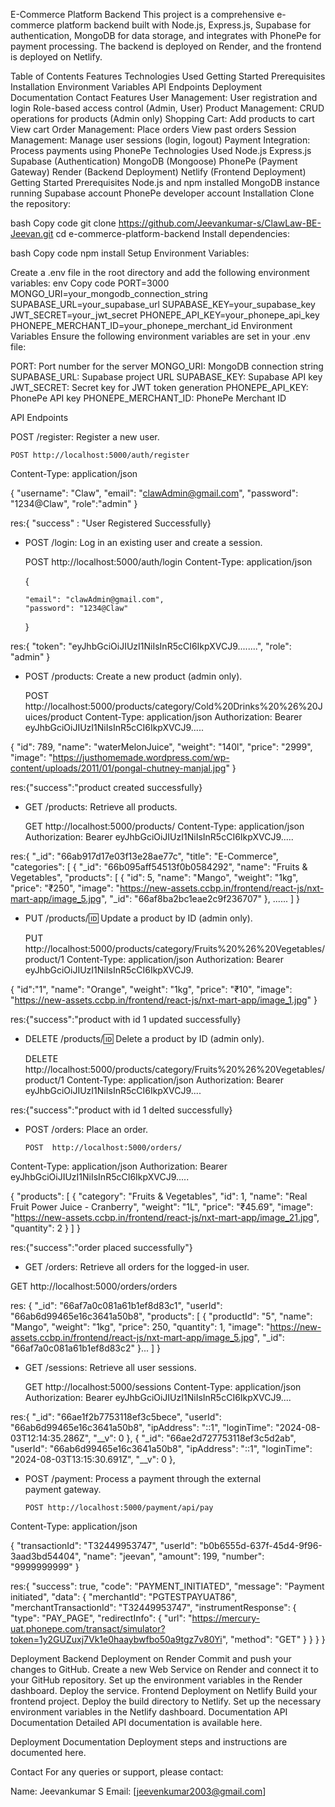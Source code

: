 E-Commerce Platform Backend
This project is a comprehensive e-commerce platform backend built with Node.js, Express.js, Supabase for authentication, MongoDB for data storage, and integrates with PhonePe for payment processing. The backend is deployed on Render, and the frontend is deployed on Netlify.

Table of Contents
Features
Technologies Used
Getting Started
Prerequisites
Installation
Environment Variables
API Endpoints
Deployment
Documentation
Contact
Features
User Management:
User registration and login
Role-based access control (Admin, User)
Product Management:
CRUD operations for products (Admin only)
Shopping Cart:
Add products to cart
View cart
Order Management:
Place orders
View past orders
Session Management:
Manage user sessions (login, logout)
Payment Integration:
Process payments using PhonePe
Technologies Used
Node.js
Express.js
Supabase (Authentication)
MongoDB (Mongoose)
PhonePe (Payment Gateway)
Render (Backend Deployment)
Netlify (Frontend Deployment)
Getting Started
Prerequisites
Node.js and npm installed
MongoDB instance running
Supabase account
PhonePe developer account
Installation
Clone the repository:

bash
Copy code
git clone https://github.com/Jeevankumar-s/ClawLaw-BE-Jeevan.git
cd e-commerce-platform-backend
Install dependencies:

bash
Copy code
npm install
Setup Environment Variables:

Create a .env file in the root directory and add the following environment variables:
env
Copy code
PORT=3000
MONGO_URI=your_mongodb_connection_string
SUPABASE_URL=your_supabase_url
SUPABASE_KEY=your_supabase_key
JWT_SECRET=your_jwt_secret
PHONEPE_API_KEY=your_phonepe_api_key
PHONEPE_MERCHANT_ID=your_phonepe_merchant_id
Environment Variables
Ensure the following environment variables are set in your .env file:

PORT: Port number for the server
MONGO_URI: MongoDB connection string
SUPABASE_URL: Supabase project URL
SUPABASE_KEY: Supabase API key
JWT_SECRET: Secret key for JWT token generation
PHONEPE_API_KEY: PhonePe API key
PHONEPE_MERCHANT_ID: PhonePe Merchant ID


API Endpoints

 POST /register: Register a new user.

    POST http://localhost:5000/auth/register
Content-Type: application/json

{
    "username": "Claw",
    "email": "clawAdmin@gmail.com",
    "password": "1234@Claw",
    "role":"admin"
}

res:{ "success" : "User Registered Successfully}


  * POST /login: Log in an existing user and create a session.

    POST http://localhost:5000/auth/login
    Content-Type: application/json

    {
        
        "email": "clawAdmin@gmail.com",
        "password": "1234@Claw"
        
    }

res:{
  "token": "eyJhbGciOiJIUzI1NiIsInR5cCI6IkpXVCJ9........",
  "role": "admin"
}

  * POST /products: Create a new product (admin only).

    POST http://localhost:5000/products/category/Cold%20Drinks%20%26%20Juices/product
Content-Type: application/json
Authorization: Bearer eyJhbGciOiJIUzI1NiIsInR5cCI6IkpXVCJ9.....

{
    "id": 789,
    "name": "waterMelonJuice",
    "weight": "140l",
    "price": "2999",
    "image": "https://justhomemade.wordpress.com/wp-content/uploads/2011/01/pongal-chutney-manjal.jpg"
}

res:{"success":"product created successfully}


  * GET /products: Retrieve all products.
  
    GET http://localhost:5000/products/
Content-Type: application/json
Authorization: Bearer eyJhbGciOiJIUzI1NiIsInR5cCI6IkpXVCJ9.....

res:{
    "_id": "66ab917d17e03f13e28ae77c",
    "title": "E-Commerce",
    "categories": [
      {
        "_id": "66b095aff54513f0b0584292",
        "name": "Fruits & Vegetables",
        "products": [
          {
            "id": 5,
            "name": "Mango",
            "weight": "1kg",
            "price": "₹250",
            "image": "https://new-assets.ccbp.in/frontend/react-js/nxt-mart-app/image_5.jpg",
            "_id": "66af8ba2bc1eae2c9f236707"
          },
       ......
]
}


  
  * PUT /products/:id: Update a product by ID (admin only).

    PUT http://localhost:5000/products/category/Fruits%20%26%20Vegetables/product/1
Content-Type: application/json
Authorization: Bearer eyJhbGciOiJIUzI1NiIsInR5cCI6IkpXVCJ9.

{
    "id":"1",
    "name": "Orange",
    "weight": "1kg",
    "price": "₹10",
    "image": "https://new-assets.ccbp.in/frontend/react-js/nxt-mart-app/image_1.jpg"
}

res:{"success":"product with id 1 updated successfully}


  * DELETE /products/:id: Delete a product by ID (admin only).

    DELETE http://localhost:5000/products/category/Fruits%20%26%20Vegetables/product/1
Content-Type: application/json
Authorization: Bearer eyJhbGciOiJIUzI1NiIsInR5cCI6IkpXVCJ9....
    
res:{"success":"product with id 1 delted successfully}

  * POST /orders: Place an order.

        POST  http://localhost:5000/orders/
Content-Type: application/json
Authorization: Bearer eyJhbGciOiJIUzI1NiIsInR5cCI6IkpXVCJ9.....

{
    "products": [
        {
            "category": "Fruits & Vegetables",
            "id": 1,
            "name": "Real Fruit Power Juice - Cranberry",
            "weight": "1L",
            "price": "₹45.69",
            "image": "https://new-assets.ccbp.in/frontend/react-js/nxt-mart-app/image_21.jpg",
            "quantity": 2
        }
    ]
}

res:{"success":"order placed successfully"}


  * GET /orders: Retrieve all orders for the logged-in user.

  GET http://localhost:5000/orders/orders

  res: {
    "_id": "66af7a0c081a61b1ef8d83c1",
    "userId": "66ab6d99465e16c3641a50b8",
    "products": [
      {
        "productId": "5",
        "name": "Mango",
        "weight": "1kg",
        "price": 250,
        "quantity": 1,
        "image": "https://new-assets.ccbp.in/frontend/react-js/nxt-mart-app/image_5.jpg",
        "_id": "66af7a0c081a61b1ef8d83c2"
      }...
   ]
}




  * GET /sessions: Retrieve all user sessions.


      GET http://localhost:5000/sessions
Content-Type: application/json
Authorization: Bearer eyJhbGciOiJIUzI1NiIsInR5cCI6IkpXVCJ9....


res:{
    "_id": "66ae1f2b7753118ef3c5bece",
    "userId": "66ab6d99465e16c3641a50b8",
    "ipAddress": "::1",
    "loginTime": "2024-08-03T12:14:35.286Z",
    "__v": 0
  },
  {
    "_id": "66ae2d727753118ef3c5d2ab",
    "userId": "66ab6d99465e16c3641a50b8",
    "ipAddress": "::1",
    "loginTime": "2024-08-03T13:15:30.691Z",
    "__v": 0
  },

  * POST /payment: Process a payment through the external payment gateway.

        POST http://localhost:5000/payment/api/pay 
Content-Type: application/json

{
    "transactionId": "T32449953747",
    "userId": "b0b6555d-637f-45d4-9f96-3aad3bd54404",
    "name": "jeevan",
    "amount": 199,
    "number": "9999999999"
}

res:{
  "success": true,
  "code": "PAYMENT_INITIATED",
  "message": "Payment initiated",
  "data": {
    "merchantId": "PGTESTPAYUAT86",
    "merchantTransactionId": "T32449953747",
    "instrumentResponse": {
      "type": "PAY_PAGE",
      "redirectInfo": {
        "url": "https://mercury-uat.phonepe.com/transact/simulator?token=1y2GUZuxj7Vk1e0haaybwfbo50a9tgz7v80Yi",
        "method": "GET"
      }
    }
  }
}


Deployment
Backend Deployment on Render
Commit and push your changes to GitHub.
Create a new Web Service on Render and connect it to your GitHub repository.
Set up the environment variables in the Render dashboard.
Deploy the service.
Frontend Deployment on Netlify
Build your frontend project.
Deploy the build directory to Netlify.
Set up the necessary environment variables in the Netlify dashboard.
Documentation
API Documentation
Detailed API documentation is available here.

Deployment Documentation
Deployment steps and instructions are documented here.

Contact
For any queries or support, please contact:

Name: Jeevankumar S
Email: [jeevenkumar2003@gmail.com]
